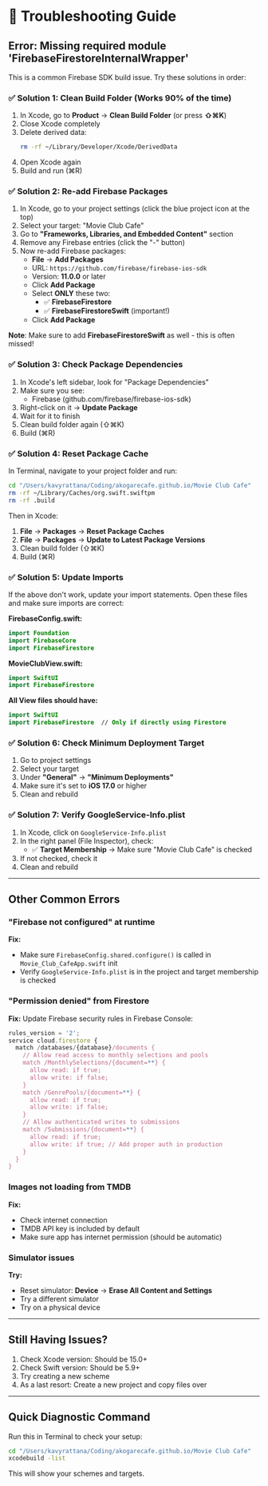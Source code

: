 # 🔧 Troubleshooting Guide

## Error: Missing required module 'FirebaseFirestoreInternalWrapper'

This is a common Firebase SDK build issue. Try these solutions in order:

### ✅ Solution 1: Clean Build Folder (Works 90% of the time)

1. In Xcode, go to **Product** → **Clean Build Folder** (or press **⇧⌘K**)
2. Close Xcode completely
3. Delete derived data:
   ```bash
   rm -rf ~/Library/Developer/Xcode/DerivedData
   ```
4. Open Xcode again
5. Build and run (⌘R)

### ✅ Solution 2: Re-add Firebase Packages

1. In Xcode, go to your project settings (click the blue project icon at the top)
2. Select your target: "Movie Club Cafe"
3. Go to **"Frameworks, Libraries, and Embedded Content"** section
4. Remove any Firebase entries (click the "-" button)
5. Now re-add Firebase packages:
   - **File** → **Add Packages**
   - URL: `https://github.com/firebase/firebase-ios-sdk`
   - Version: **11.0.0** or later
   - Click **Add Package**
   - Select **ONLY** these two:
     - ✅ **FirebaseFirestore**
     - ✅ **FirebaseFirestoreSwift** (important!)
   - Click **Add Package**

**Note**: Make sure to add **FirebaseFirestoreSwift** as well - this is often missed!

### ✅ Solution 3: Check Package Dependencies

1. In Xcode's left sidebar, look for "Package Dependencies"
2. Make sure you see:
   - Firebase (github.com/firebase/firebase-ios-sdk)
3. Right-click on it → **Update Package**
4. Wait for it to finish
5. Clean build folder again (⇧⌘K)
6. Build (⌘R)

### ✅ Solution 4: Reset Package Cache

In Terminal, navigate to your project folder and run:
```bash
cd "/Users/kavyrattana/Coding/akogarecafe.github.io/Movie Club Cafe"
rm -rf ~/Library/Caches/org.swift.swiftpm
rm -rf .build
```

Then in Xcode:
1. **File** → **Packages** → **Reset Package Caches**
2. **File** → **Packages** → **Update to Latest Package Versions**
3. Clean build folder (⇧⌘K)
4. Build (⌘R)

### ✅ Solution 5: Update Imports

If the above don't work, update your import statements. Open these files and make sure imports are correct:

**FirebaseConfig.swift:**
```swift
import Foundation
import FirebaseCore
import FirebaseFirestore
```

**MovieClubView.swift:**
```swift
import SwiftUI
import FirebaseFirestore
```

**All View files should have:**
```swift
import SwiftUI
import FirebaseFirestore  // Only if directly using Firestore
```

### ✅ Solution 6: Check Minimum Deployment Target

1. Go to project settings
2. Select your target
3. Under **"General"** → **"Minimum Deployments"**
4. Make sure it's set to **iOS 17.0** or higher
5. Clean and rebuild

### ✅ Solution 7: Verify GoogleService-Info.plist

1. In Xcode, click on `GoogleService-Info.plist`
2. In the right panel (File Inspector), check:
   - ✅ **Target Membership** → Make sure "Movie Club Cafe" is checked
3. If not checked, check it
4. Clean and rebuild

---

## Other Common Errors

### "Firebase not configured" at runtime

**Fix:**
- Make sure `FirebaseConfig.shared.configure()` is called in `Movie_Club_CafeApp.swift` init
- Verify `GoogleService-Info.plist` is in the project and target membership is checked

### "Permission denied" from Firestore

**Fix:**
Update Firebase security rules in Firebase Console:
```javascript
rules_version = '2';
service cloud.firestore {
  match /databases/{database}/documents {
    // Allow read access to monthly selections and pools
    match /MonthlySelections/{document=**} {
      allow read: if true;
      allow write: if false;
    }
    match /GenrePools/{document=**} {
      allow read: if true;
      allow write: if false;
    }
    // Allow authenticated writes to submissions
    match /Submissions/{document=**} {
      allow read: if true;
      allow write: if true; // Add proper auth in production
    }
  }
}
```

### Images not loading from TMDB

**Fix:**
- Check internet connection
- TMDB API key is included by default
- Make sure app has internet permission (should be automatic)

### Simulator issues

**Try:**
- Reset simulator: **Device** → **Erase All Content and Settings**
- Try a different simulator
- Try on a physical device

---

## Still Having Issues?

1. Check Xcode version: Should be 15.0+
2. Check Swift version: Should be 5.9+
3. Try creating a new scheme
4. As a last resort: Create a new project and copy files over

---

## Quick Diagnostic Command

Run this in Terminal to check your setup:
```bash
cd "/Users/kavyrattana/Coding/akogarecafe.github.io/Movie Club Cafe"
xcodebuild -list
```

This will show your schemes and targets.


